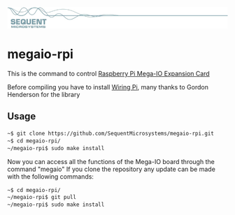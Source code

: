 
[![megaio-rpi](readmeres/sequent.jpg)](https://www.sequentmicrosystems.com/megaio.html)

# megaio-rpi

This is the command to control [Raspberry Pi Mega-IO Expansion Card](https://www.sequentmicrosystems.com/megaio.html)

Before compiling you have to install [Wiring Pi](http://wiringpi.com/download-and-install/), many thanks to Gordon Henderson for the library

## Usage

```bash
~$ git clone https://github.com/SequentMicrosystems/megaio-rpi.git
~$ cd megaio-rpi/
~/megaio-rpi$ sudo make install
```

Now you can access all the functions of the Mega-IO board through the command "megaio"
If you clone the repository any update can be made with the following commands:

```bash
~$ cd megaio-rpi/  
~/megaio-rpi$ git pull
~/megaio-rpi$ sudo make install
```  
